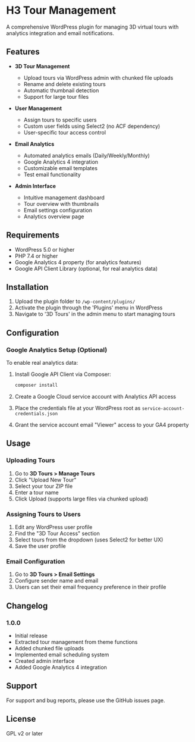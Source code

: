 # H3 Tour Management

A comprehensive WordPress plugin for managing 3D virtual tours with analytics integration and email notifications.

## Features

- **3D Tour Management**
  - Upload tours via WordPress admin with chunked file uploads
  - Rename and delete existing tours
  - Automatic thumbnail detection
  - Support for large tour files

- **User Management**
  - Assign tours to specific users
  - Custom user fields using Select2 (no ACF dependency)
  - User-specific tour access control

- **Email Analytics**
  - Automated analytics emails (Daily/Weekly/Monthly)
  - Google Analytics 4 integration
  - Customizable email templates
  - Test email functionality

- **Admin Interface**
  - Intuitive management dashboard
  - Tour overview with thumbnails
  - Email settings configuration
  - Analytics overview page

## Requirements

- WordPress 5.0 or higher
- PHP 7.4 or higher
- Google Analytics 4 property (for analytics features)
- Google API Client Library (optional, for real analytics data)

## Installation

1. Upload the plugin folder to `/wp-content/plugins/`
2. Activate the plugin through the 'Plugins' menu in WordPress
3. Navigate to '3D Tours' in the admin menu to start managing tours

## Configuration

### Google Analytics Setup (Optional)

To enable real analytics data:

1. Install Google API Client via Composer:
   ```bash
   composer install
   ```

2. Create a Google Cloud service account with Analytics API access

3. Place the credentials file at your WordPress root as `service-account-credentials.json`

4. Grant the service account email "Viewer" access to your GA4 property

## Usage

### Uploading Tours

1. Go to **3D Tours > Manage Tours**
2. Click "Upload New Tour"
3. Select your tour ZIP file
4. Enter a tour name
5. Click Upload (supports large files via chunked upload)

### Assigning Tours to Users

1. Edit any WordPress user profile
2. Find the "3D Tour Access" section
3. Select tours from the dropdown (uses Select2 for better UX)
4. Save the user profile

### Email Configuration

1. Go to **3D Tours > Email Settings**
2. Configure sender name and email
3. Users can set their email frequency preference in their profile

## Changelog

### 1.0.0
- Initial release
- Extracted tour management from theme functions
- Added chunked file uploads
- Implemented email scheduling system
- Created admin interface
- Added Google Analytics 4 integration

## Support

For support and bug reports, please use the GitHub issues page.

## License

GPL v2 or later